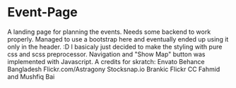 # Event-Page
A landing page for planning the events. Needs some backend to work properly. Managed to use a bootstrap here and eventually ended up using it only in the header. :D I basicaly just decided to make the styling with pure css and scss preprocessor. Navigation and "Show Map" button was implemented with Javascript.
A credits for skratch:
Envato
Behance Bangladesh
Flickr.com/Astragony
Stocksnap.io
Brankic
Flickr CC
Fahmid and Mushfiq Bai
